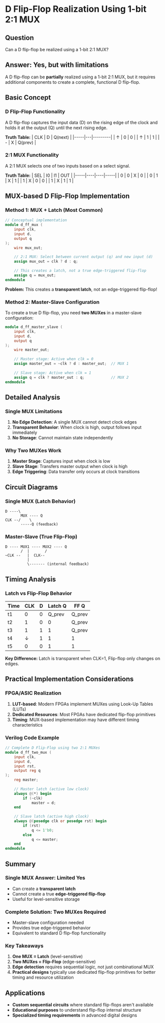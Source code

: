 # D Flip-Flop Realization Using 1-bit 2:1 MUX

## Question
Can a D flip-flop be realized using a 1-bit 2:1 MUX?

## Answer: Yes, but with limitations

A D flip-flop can be **partially** realized using a 1-bit 2:1 MUX, but it requires additional components to create a complete, functional D flip-flop.

## Basic Concept

### D Flip-Flop Functionality
A D flip-flop captures the input data (D) on the rising edge of the clock and holds it at the output (Q) until the next rising edge.

**Truth Table:**
| CLK | D | Q(next) |
|-----|---|---------|
| ↑   | 0 | 0       |
| ↑   | 1 | 1       |
| -   | X | Q(prev) |

### 2:1 MUX Functionality
A 2:1 MUX selects one of two inputs based on a select signal.

**Truth Table:**
| SEL | I0 | I1 | OUT |
|-----|----|----|-----|
| 0   | 0  | X  | 0   |
| 0   | 1  | X  | 1   |
| 1   | X  | 0  | 0   |
| 1   | X  | 1  | 1   |

## MUX-based D Flip-Flop Implementation

### Method 1: MUX + Latch (Most Common)

```verilog
// Conceptual implementation
module d_ff_mux (
    input clk,
    input d,
    output q
);
    wire mux_out;
    
    // 2:1 MUX: Select between current output (q) and new input (d)
    assign mux_out = clk ? d : q;
    
    // This creates a latch, not a true edge-triggered flip-flop
    assign q = mux_out;
endmodule
```

**Problem:** This creates a **transparent latch**, not an edge-triggered flip-flop!

### Method 2: Master-Slave Configuration

To create a true D flip-flop, you need **two MUXes** in a master-slave configuration:

```verilog
module d_ff_master_slave (
    input clk,
    input d,
    output q
);
    wire master_out;
    
    // Master stage: Active when clk = 0
    assign master_out = ~clk ? d : master_out;  // MUX 1
    
    // Slave stage: Active when clk = 1  
    assign q = clk ? master_out : q;            // MUX 2
endmodule
```

## Detailed Analysis

### Single MUX Limitations

1. **No Edge Detection**: A single MUX cannot detect clock edges
2. **Transparent Behavior**: When clock is high, output follows input immediately
3. **No Storage**: Cannot maintain state independently

### Why Two MUXes Work

1. **Master Stage**: Captures input when clock is low
2. **Slave Stage**: Transfers master output when clock is high
3. **Edge Triggering**: Data transfer only occurs at clock transitions

## Circuit Diagrams

### Single MUX (Latch Behavior)
```
D ----\
       MUX ---- Q
CLK --/    \
       -----Q (feedback)
```

### Master-Slave (True Flip-Flop)
```
D ---- MUX1 ---- MUX2 ---- Q
       /  |       /
~CLK --   |  CLK--
          |
          \------- (internal feedback)
```

## Timing Analysis

### Latch vs Flip-Flop Behavior

| Time | CLK | D | Latch Q | FF Q |
|------|-----|---|---------|------|
| t1   | 0   | 0 | Q_prev  | Q_prev |
| t2   | 1   | 0 | 0       | Q_prev |
| t3   | 1   | 1 | 1       | Q_prev |
| t4   | ↓   | 1 | 1       | 1      |
| t5   | 0   | 0 | 1       | 1      |

**Key Difference:** Latch is transparent when CLK=1, Flip-flop only changes on edges.

## Practical Implementation Considerations

### FPGA/ASIC Realization

1. **LUT-based**: Modern FPGAs implement MUXes using Look-Up Tables (LUTs)
2. **Dedicated Resources**: Most FPGAs have dedicated flip-flop primitives
3. **Timing**: MUX-based implementation may have different timing characteristics

### Verilog Code Example

```verilog
// Complete D Flip-Flop using two 2:1 MUXes
module d_ff_two_mux (
    input clk,
    input d,
    input rst,
    output reg q
);
    reg master;
    
    // Master latch (active low clock)
    always @(*) begin
        if (~clk)
            master = d;
    end
    
    // Slave latch (active high clock) 
    always @(posedge clk or posedge rst) begin
        if (rst)
            q <= 1'b0;
        else
            q <= master;
    end
endmodule
```

## Summary

### Single MUX Answer: **Limited Yes**
- Can create a **transparent latch**
- Cannot create a true **edge-triggered flip-flop**
- Useful for level-sensitive storage

### Complete Solution: **Two MUXes Required**
- Master-slave configuration needed
- Provides true edge-triggered behavior
- Equivalent to standard D flip-flop functionality

### Key Takeaways
1. **One MUX = Latch** (level-sensitive)
2. **Two MUXes = Flip-Flop** (edge-sensitive) 
3. **Edge detection** requires sequential logic, not just combinational MUX
4. **Practical designs** typically use dedicated flip-flop primitives for better timing and resource utilization

## Applications
- **Custom sequential circuits** where standard flip-flops aren't available
- **Educational purposes** to understand flip-flop internal structure
- **Specialized timing requirements** in advanced digital designs
